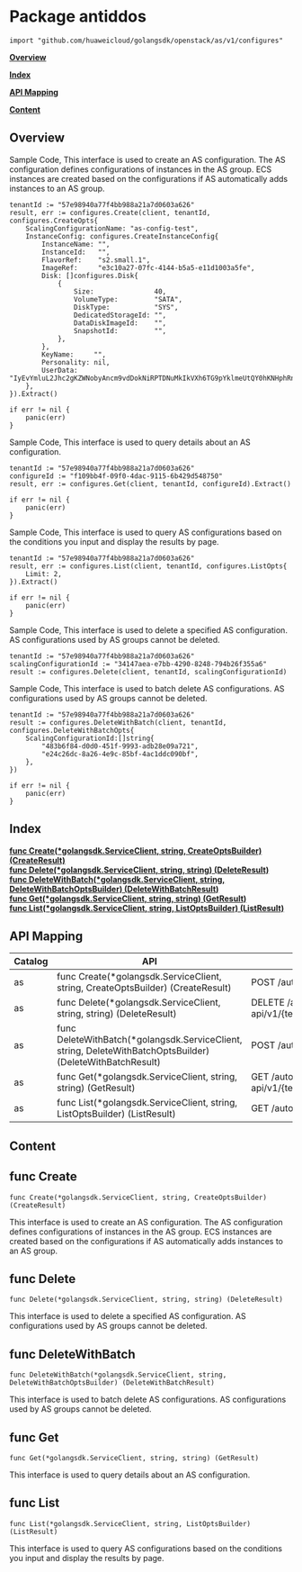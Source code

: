 # Package antiddos
    import "github.com/huaweicloud/golangsdk/openstack/as/v1/configures"
**[Overview](#overview)**  

**[Index](#index)**  

**[API Mapping](#api-mapping)**  

**[Content](#content)**  

## Overview


Sample Code, This interface is used to create an AS configuration. The AS configuration defines configurations of instances in the AS group. ECS instances are created based on the configurations if AS automatically adds instances to an AS group.

    
    tenantId := "57e98940a77f4bb988a21a7d0603a626"
    result, err := configures.Create(client, tenantId, configures.CreateOpts{
        ScalingConfigurationName: "as-config-test",
        InstanceConfig: configures.CreateInstanceConfig{
            InstanceName: "",
            InstanceId:   "",
            FlavorRef:    "s2.small.1",
            ImageRef:     "e3c10a27-07fc-4144-b5a5-e11d1003a5fe",
            Disk: []configures.Disk{
                {
                    Size:               40,
                    VolumeType:         "SATA",
                    DiskType:           "SYS",
                    DedicatedStorageId: "",
                    DataDiskImageId:    "",
                    SnapshotId:         "",
                },
            },
            KeyName:     "",
            Personality: nil,
            UserData:    "IyEvYmluL2Jhc2gKZWNobyAncm9vdDokNiRPTDNuMkIkVXh6TG9pYklmeUtQY0hKNHphRnRnYWZsTGdpaXdGMDZoL3lPY2t4Q3RnYmsyWXBncW8uU2Jjd0pvdWdEaUhkVk5vUThyOHhvemV0eHJOYjh5c3FCYTEnIHwgY2hwYXNzd2QgLWU7",
        },
    }).Extract()
    
    if err != nil {
        panic(err)
    }
    
Sample Code, This interface is used to query details about an AS configuration.

    
    tenantId := "57e98940a77f4bb988a21a7d0603a626"
    configureId := "f109bb4f-09f0-4dac-9115-6b429d548750"
    result, err := configures.Get(client, tenantId, configureId).Extract()
    
    if err != nil {
        panic(err)
    }
    
Sample Code, This interface is used to query AS configurations based on the conditions you input and display the results by page.

    
    tenantId := "57e98940a77f4bb988a21a7d0603a626"
    result, err := configures.List(client, tenantId, configures.ListOpts{
        Limit: 2,
    }).Extract()
    
    if err != nil {
        panic(err)
    }
    
Sample Code, This interface is used to delete a specified AS configuration. AS configurations used by AS groups cannot be deleted.

    
    tenantId := "57e98940a77f4bb988a21a7d0603a626"
    scalingConfigurationId := "34147aea-e7bb-4290-8248-794b26f355a6"
    result := configures.Delete(client, tenantId, scalingConfigurationId)
    
Sample Code, This interface is used to batch delete AS configurations. AS configurations used by AS groups cannot be deleted.

    
    tenantId := "57e98940a77f4bb988a21a7d0603a626"
    result := configures.DeleteWithBatch(client, tenantId, configures.DeleteWithBatchOpts{
        ScalingConfigurationId:[]string{
            "483b6f84-d0d0-451f-9993-adb28e09a721",
            "e24c26dc-8a26-4e9c-85bf-4ac1ddc090bf",
        },
    })
    
    if err != nil {
        panic(err)
    }
## Index
**[func Create(*golangsdk.ServiceClient, string, CreateOptsBuilder) (CreateResult)](#func-create)**  
**[func Delete(*golangsdk.ServiceClient, string, string) (DeleteResult)](#func-delete)**  
**[func DeleteWithBatch(*golangsdk.ServiceClient, string, DeleteWithBatchOptsBuilder) (DeleteWithBatchResult)](#func-deletewithbatch)**  
**[func Get(*golangsdk.ServiceClient, string, string) (GetResult)](#func-get)**  
**[func List(*golangsdk.ServiceClient, string, ListOptsBuilder) (ListResult)](#func-list)**  
## API Mapping
|Catalog|API|EndPoint|
|----|---|--------|
|as|func Create(*golangsdk.ServiceClient, string, CreateOptsBuilder) (CreateResult)|POST /autoscaling-api/v1/{tenant_id}/scaling_configuration|
|as|func Delete(*golangsdk.ServiceClient, string, string) (DeleteResult)|DELETE /autoscaling-api/v1/{tenant_id}/scaling_configuration/{scaling_configuration_id}|
|as|func DeleteWithBatch(*golangsdk.ServiceClient, string, DeleteWithBatchOptsBuilder) (DeleteWithBatchResult)|POST /autoscaling-api/v1/{tenant_id}/scaling_configurations|
|as|func Get(*golangsdk.ServiceClient, string, string) (GetResult)|GET /autoscaling-api/v1/{tenant_id}/scaling_configuration/{scaling_configuration_id}|
|as|func List(*golangsdk.ServiceClient, string, ListOptsBuilder) (ListResult)|GET /autoscaling-api/v1/{tenant_id}/scaling_configuration|
## Content
## func Create
    func Create(*golangsdk.ServiceClient, string, CreateOptsBuilder) (CreateResult)  
This interface is used to create an AS configuration. The AS configuration defines configurations of instances in the AS group. ECS instances are created based on the configurations if AS automatically adds instances to an AS group.
## func Delete
    func Delete(*golangsdk.ServiceClient, string, string) (DeleteResult)  
This interface is used to delete a specified AS configuration. AS configurations used by AS groups cannot be deleted.
## func DeleteWithBatch
    func DeleteWithBatch(*golangsdk.ServiceClient, string, DeleteWithBatchOptsBuilder) (DeleteWithBatchResult)  
This interface is used to batch delete AS configurations. AS configurations used by AS groups cannot be deleted.
## func Get
    func Get(*golangsdk.ServiceClient, string, string) (GetResult)  
This interface is used to query details about an AS configuration.
## func List
    func List(*golangsdk.ServiceClient, string, ListOptsBuilder) (ListResult)  
This interface is used to query AS configurations based on the conditions you input and display the results by page.
